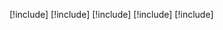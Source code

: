 [!include[](./overview.md)]
[!include[](./authenticate-services.md)]
[!include[](./data-storage.md)]
[!include[](./connect-data-sources.md)]
[!include[](./faqs.md)]

